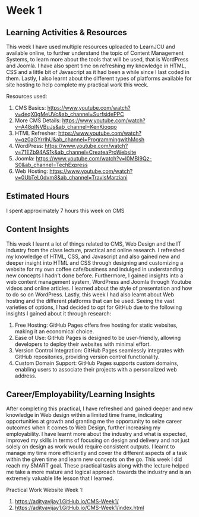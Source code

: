 # Week 1

## Learning Activities & Resources
This week I have used multiple resources uploaded to LearnJCU and available online, to further understand the topic of Content Management Systems, to learn more about the tools that will be used, that is WordPress and Joomla.
I have also spent time on refreshing my knowledge in HTML, CSS and a little bit of Javascript as it had been a while since I last coded in them. Lastly, I also learnt about the different types of platforms available for site hosting to help complete my practical work this week.

Resources used:
1) CMS Basics: https://www.youtube.com/watch?v=deqX0gMeUVc&ab_channel=SurfsidePPC
2) More CMS Details: https://www.youtube.com/watch?v=A48pINVBuJs&ab_channel=KenKioqqo
3) HTML Refresher:  https://www.youtube.com/watch?v=qz0aGYrrlhU&ab_channel=ProgrammingwithMosh
4) WordPress: https://www.youtube.com/watch?v=71EZb94AS1k&ab_channel=CreateaProWebsite
5) Joomla: https://www.youtube.com/watch?v=I0MBI9Qz-S0&ab_channel=TechExpress
6) Web Hosting: https://www.youtube.com/watch?v=0UbTeL0dvm8&ab_channel=TravisMarziani
 

## Estimated Hours
I spent approximately 7 hours this week on CMS

## Content Insights
This week I learnt a lot of things related to CMS, Web Design and the IT industry from the class lecture, practical and online research.
I refreshed my knowledge of HTML, CSS, and Javascript and also gained new and deeper insight into HTML and CSS through designing and customizing a website for my own coffee cafe/business and indulged in understanding new concepts I hadn't done before.
Furthermore, I gained insights into a web content management system, WordPress and Joomla through Youtube videos and online articles. I learned about the style of presentation and how to do so on WordPress.
Lastly, this week I had also learnt about Web hosting and the different platforms that can be used. Seeing the vast varieties of options, I had decided to opt for GitHub due to the following insights I gained about it through research:
1) Free Hosting: GitHub Pages offers free hosting for static websites, making it an economical choice.
2) Ease of Use: GitHub Pages is designed to be user-friendly, allowing developers to deploy their websites with minimal effort.
3) Version Control Integration: GitHub Pages seamlessly integrates with GitHub repositories, providing version control functionality. 
4) Custom Domain Support: GitHub Pages supports custom domains, enabling users to associate their projects with a personalized web address. 


## Career/Employability/Learning Insights
After completing this practical, I have refreshed and gained deeper and new knowledge in Web design within a limited time frame, indicating opportunities at growth and granting me the opportunity to seize career outcomes when it comes to Web Design, further increasing my employability. 
I have learnt more about the industry and what is expected, improved my skills in terms of focusing on design and delivery and not just solely on design as work would require consistent outputs. I learnt to manage my time more efficiently and cover the different aspects of a task within the given time and learn new concepts on the go. This week I did reach my SMART goal.
These practical tasks along with the lecture helped me take a more mature and logical approach towards the industry and is an extremely valuable life lesson that I learned.

Practical Work Website Week 1:
1) https://adityavijay1.GitHub.io/CMS-Week1/
2) https://adityavijay1.GitHub.io/CMS-Week1/index.html
